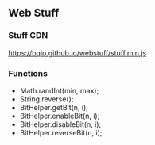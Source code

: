 ## Web Stuff

### Stuff CDN

https://bqio.github.io/webstuff/stuff.min.js


### Functions

* Math.randInt(min, max);
* String.reverse();
* BitHelper.getBit(n, i);
* BitHelper.enableBit(n, i);
* BitHelper.disableBit(n, i);
* BitHelper.reverseBit(n, i);